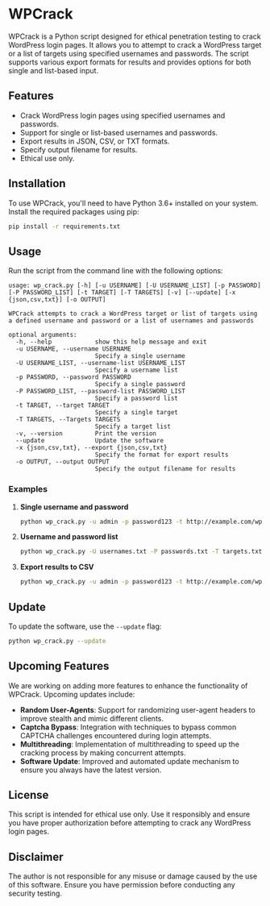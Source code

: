 # WPCrack

WPCrack is a Python script designed for ethical penetration testing to crack WordPress login pages. It allows you to attempt to crack a WordPress target or a list of targets using specified usernames and passwords. The script supports various export formats for results and provides options for both single and list-based input.

## Features

- Crack WordPress login pages using specified usernames and passwords.
- Support for single or list-based usernames and passwords.
- Export results in JSON, CSV, or TXT formats.
- Specify output filename for results.
- Ethical use only.

## Installation

To use WPCrack, you'll need to have Python 3.6+ installed on your system. Install the required packages using pip:

```bash
pip install -r requirements.txt
```

## Usage

Run the script from the command line with the following options:

```
usage: wp_crack.py [-h] [-u USERNAME] [-U USERNAME_LIST] [-p PASSWORD] [-P PASSWORD_LIST] [-t TARGET] [-T TARGETS] [-v] [--update] [-x {json,csv,txt}] [-o OUTPUT]

WPCrack attempts to crack a WordPress target or list of targets using a defined username and password or a list of usernames and passwords

optional arguments:
  -h, --help            show this help message and exit
  -u USERNAME, --username USERNAME
                        Specify a single username
  -U USERNAME_LIST, --username-list USERNAME_LIST
                        Specify a username list
  -p PASSWORD, --password PASSWORD
                        Specify a single password
  -P PASSWORD_LIST, --password-list PASSWORD_LIST
                        Specify a password list
  -t TARGET, --target TARGET
                        Specify a single target
  -T TARGETS, --Targets TARGETS
                        Specify a target list
  -v, --version         Print the version
  --update              Update the software
  -x {json,csv,txt}, --export {json,csv,txt}
                        Specify the format for export results
  -o OUTPUT, --output OUTPUT
                        Specify the output filename for results
```

### Examples

1. **Single username and password**

   ```bash
   python wp_crack.py -u admin -p password123 -t http://example.com/wp-login.php
   ```

2. **Username and password list**

   ```bash
   python wp_crack.py -U usernames.txt -P passwords.txt -T targets.txt
   ```

3. **Export results to CSV**

   ```bash
   python wp_crack.py -u admin -p password123 -t http://example.com/wp-login.php -x csv -o results.csv
   ```

## Update

To update the software, use the `--update` flag:

```bash
python wp_crack.py --update
```

## Upcoming Features

We are working on adding more features to enhance the functionality of WPCrack. Upcoming updates include:

- **Random User-Agents**: Support for randomizing user-agent headers to improve stealth and mimic different clients.
- **Captcha Bypass**: Integration with techniques to bypass common CAPTCHA challenges encountered during login attempts.
- **Multithreading**: Implementation of multithreading to speed up the cracking process by making concurrent attempts.
- **Software Update**: Improved and automated update mechanism to ensure you always have the latest version.

## License

This script is intended for ethical use only. Use it responsibly and ensure you have proper authorization before attempting to crack any WordPress login pages.

## Disclaimer

The author is not responsible for any misuse or damage caused by the use of this software. Ensure you have permission before conducting any security testing.
